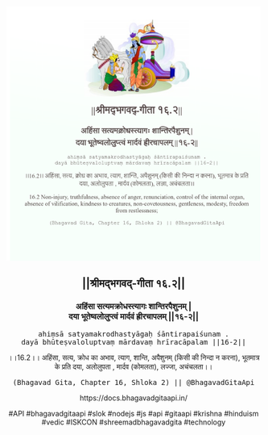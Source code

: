 <img src="../../asset/BG_16_2.png"/>
<center><h2>||श्रीमद्‍भगवद्‍-गीता १६.२||</h2>
<h3>अहिंसा सत्यमक्रोधस्त्यागः शान्तिरपैशुनम् |<br/>दया भूतेष्वलोलुप्त्वं मार्दवं ह्रीरचापलम् ||१६-२||</h3>
<pre>ahiṃsā satyamakrodhastyāgaḥ śāntirapaiśunam .<br/>dayā bhūteṣvaloluptvaṃ mārdavaṃ hrīracāpalam ||16-2||</pre>
<p>।।16.2।। अहिंसा, सत्य, क्रोध का अभाव, त्याग, शान्ति, अपैशुनम् (किसी की निन्दा न करना), भूतमात्र के प्रति दया, अलोलुपता , मार्दव (कोमलता), लज्जा, अचंचलता।।</p>
<pre>(Bhagavad Gita, Chapter 16, Shloka 2) || @BhagavadGitaApi</pre><p>https://docs.bhagavadgitaapi.in/</p><p>#API #bhagavadgitaapi #slok #nodejs #js #api #gitaapi #krishna #hinduism #vedic #ISKCON #shreemadbhagavadgita #technology</p></center>